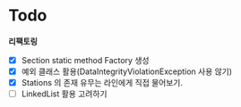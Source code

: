 # Todo

**리팩토링**

 - [x] Section static method Factory 생성
 - [x] 예외 클래스 활용(DataIntegrityViolationException 사용 않기)
 - [x] Stations 의 존재 유무는 라인에게 직접 물어보기.
 - [ ] LinkedList 활용 고려하기
